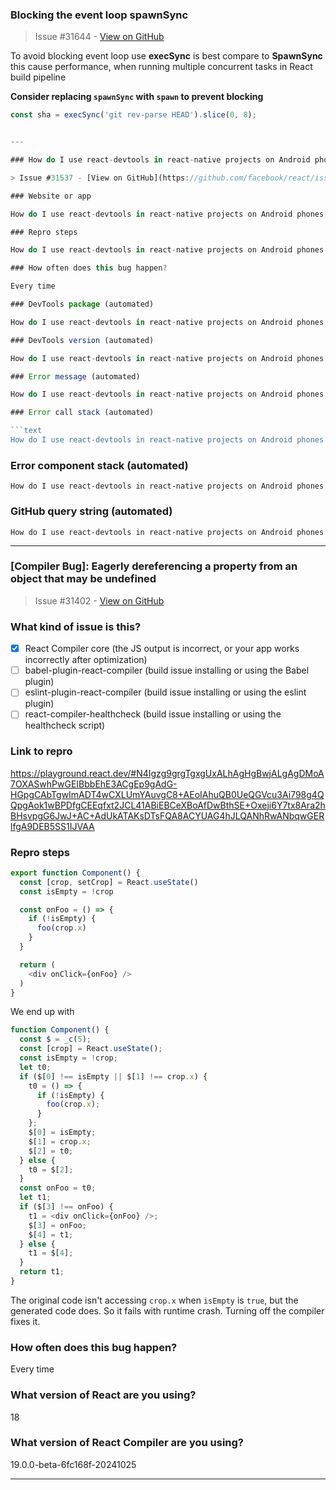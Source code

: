 ### Blocking the event loop spawnSync 

> Issue #31644 - [View on GitHub](https://github.com/facebook/react/issues/31644)

To avoid blocking event loop use **execSync** is best compare to **SpawnSync** this cause performance, when running multiple concurrent tasks in  React build pipeline

**Consider replacing `spawnSync` with `spawn` to prevent blocking**

```js
const sha = execSync('git rev-parse HEAD').slice(0, 8);


---

### How do I use react-devtools in react-native projects on Android phones

> Issue #31537 - [View on GitHub](https://github.com/facebook/react/issues/31537)

### Website or app

How do I use react-devtools in react-native projects on Android phones

### Repro steps

How do I use react-devtools in react-native projects on Android phones

### How often does this bug happen?

Every time

### DevTools package (automated)

How do I use react-devtools in react-native projects on Android phones

### DevTools version (automated)

How do I use react-devtools in react-native projects on Android phones

### Error message (automated)

How do I use react-devtools in react-native projects on Android phones

### Error call stack (automated)

```text
How do I use react-devtools in react-native projects on Android phones
```


### Error component stack (automated)

```text
How do I use react-devtools in react-native projects on Android phones
```


### GitHub query string (automated)

```text
How do I use react-devtools in react-native projects on Android phones
```


---

### [Compiler Bug]: Eagerly dereferencing a property from an object that may be undefined

> Issue #31402 - [View on GitHub](https://github.com/facebook/react/issues/31402)

### What kind of issue is this?

- [X] React Compiler core (the JS output is incorrect, or your app works incorrectly after optimization)
- [ ] babel-plugin-react-compiler (build issue installing or using the Babel plugin)
- [ ] eslint-plugin-react-compiler (build issue installing or using the eslint plugin)
- [ ] react-compiler-healthcheck (build issue installing or using the healthcheck script)

### Link to repro

https://playground.react.dev/#N4Igzg9grgTgxgUxALhAgHgBwjALgAgDMoA7OXASwhPwGEIBbbEhE3ACgEp9gAdG-HGpgCAbTgwImADT4wCXLUmYAuvgC8+AEoIAhuQB0UeQGVcu3Ai798g4QQpgAok1wBPDfgCEEqfxt2JCL41ABiEBCeXBoAfDwBthSE+Oxeji6Y7tx8Ara2hBHsvpgG6JwJ+AC+AdUkATAKsDTsFQA8ACYUAG4hJLQANhRwANbqwGERlfgA9DEB5SS1IJVAA

### Repro steps

```js
export function Component() {
  const [crop, setCrop] = React.useState()
  const isEmpty = !crop

  const onFoo = () => {
    if (!isEmpty) {
      foo(crop.x)
    }
  }

  return (
    <div onClick={onFoo} />
  )
}
```

We end up with 

```js
function Component() {
  const $ = _c(5);
  const [crop] = React.useState();
  const isEmpty = !crop;
  let t0;
  if ($[0] !== isEmpty || $[1] !== crop.x) {
    t0 = () => {
      if (!isEmpty) {
        foo(crop.x);
      }
    };
    $[0] = isEmpty;
    $[1] = crop.x;
    $[2] = t0;
  } else {
    t0 = $[2];
  }
  const onFoo = t0;
  let t1;
  if ($[3] !== onFoo) {
    t1 = <div onClick={onFoo} />;
    $[3] = onFoo;
    $[4] = t1;
  } else {
    t1 = $[4];
  }
  return t1;
}
```

The original code isn't accessing `crop.x` when `isEmpty` is `true`, but the generated code does. So it fails with runtime crash. Turning off the compiler fixes it.

### How often does this bug happen?

Every time

### What version of React are you using?

18

### What version of React Compiler are you using?

19.0.0-beta-6fc168f-20241025

---

